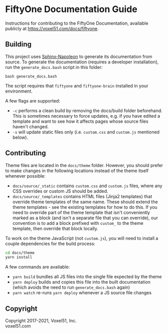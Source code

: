 # FiftyOne Documentation Guide

Instructions for contributing to the FiftyOne Documentation, available publicly
at https://voxel51.com/docs/fiftyone.

## Building

This project uses
[Sphinx-Napoleon](https://pypi.python.org/pypi/sphinxcontrib-napoleon) to
generate its documentation from source. To generate the documentation (requires
a developer installation), run the `generate_docs.bash` script in this folder:

```shell
bash generate_docs.bash
```

The script requires that `fiftyone` and `fiftyone-brain` installed in your
environment.

A few flags are supported:

-   `-c` performs a clean build by removing the docs/build folder beforehand.
    This is sometimes necessary to force updates, e.g. if you have edited a
    template and want to see how it affects pages whose source files haven't
    changed.
-   `-s` will update static files only (i.e. `custom.css` and `custom.js`
    mentioned below).

## Contributing

Theme files are located in the `docs/theme` folder. However, you should prefer
to make changes in the following locations instead of the theme itself whenever
possible:

-   `docs/source/_static` contains `custom.css` and `custom.js` files, where
    any CSS overrides or custom JS should be added.
-   `docs/source/_templates` contains HTML files (Jinja2 templates) that
    override theme templates of the same name. These should extend the theme
    templates - see the existing templates for how to do this. If you need to
    override part of the theme template that isn't conveniently marked as a
    block (and isn't a separate file that you can override), our convention is
    to add a block prefixed with `custom_` to the theme template, then override
    that block locally.

To work on the theme JavaScript (not `custom.js`), you will need to install a
couple dependencies for the build process:

```sh
cd docs/theme
yarn install
```

A few commands are available:

-   `yarn build` bundles all JS files into the single file expected by the
    theme
-   `yarn deploy` builds and copies this file into the built documentation
    (which avoids the need to run `generate_docs.bash` again)
-   `yarn watch` re-runs `yarn deploy` whenever a JS source file changes

## Copyright

Copyright 2017-2021, Voxel51, Inc.<br> voxel51.com
